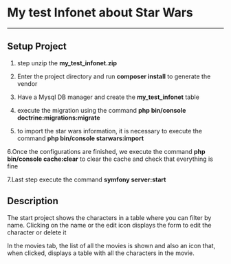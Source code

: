 # My test Infonet about Star Wars #
------------------

## Setup Project ##

1. step unzip the **my_test_infonet.zip**

2. Enter the project directory and run **composer install** to generate the vendor

3. Have a Mysql DB manager and create the **my_test_infonet** table

4. execute the migration using the command **php bin/console doctrine:migrations:migrate**

5. to import the star wars information, it is necessary to execute the command **php bin/console starwars:import**

6.Once the configurations are finished, we execute the command **php bin/console cache:clear** to clear the cache and check that everything is fine

7.Last step execute the command **symfony server:start**


## Description ##

The start project shows the characters in a table where you can filter by name. Clicking on the name or the edit icon displays the form to edit the character or delete it

In the movies tab, the list of all the movies is shown and also an icon that, when clicked, displays a table with all the characters in the movie.
